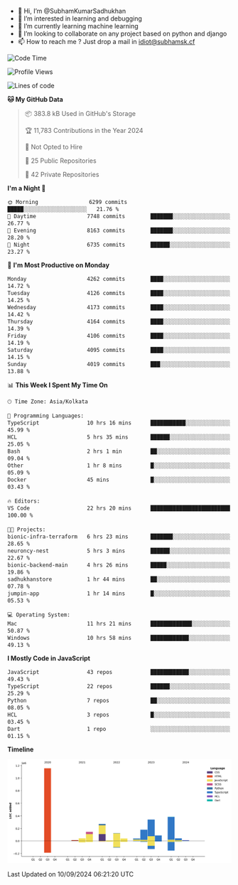- 👋 Hi, I’m @SubhamKumarSadhukhan
- 👀 I’m interested in learning and debugging
- 🌱 I’m currently learning machine learning
- 💞️ I’m looking to collaborate on any project based on python and django
- 📫 How to reach me ?
      Just drop a mail in idiot@subhamsk.cf

<!---
SubhamKumarSadhukhan/SubhamKumarSadhukhan is a ✨ special ✨ repository because its `README.md` (this file) appears on your GitHub profile.
You can click the Preview link to take a look at your changes.
--->


<!--START_SECTION:waka-->
![Code Time](http://img.shields.io/badge/Code%20Time-2%2C482%20hrs%2011%20mins-blue)

![Profile Views](http://img.shields.io/badge/Profile%20Views-1-blue)

![Lines of code](https://img.shields.io/badge/From%20Hello%20World%20I%27ve%20Written-2.9%20million%20lines%20of%20code-blue)

**🐱 My GitHub Data** 

> 📦 383.8 kB Used in GitHub's Storage 
 > 
> 🏆 11,783 Contributions in the Year 2024
 > 
> 🚫 Not Opted to Hire
 > 
> 📜 25 Public Repositories 
 > 
> 🔑 42 Private Repositories 
 > 
**I'm a Night 🦉** 

```text
🌞 Morning                6299 commits        █████░░░░░░░░░░░░░░░░░░░░   21.76 % 
🌆 Daytime                7748 commits        ███████░░░░░░░░░░░░░░░░░░   26.77 % 
🌃 Evening                8163 commits        ███████░░░░░░░░░░░░░░░░░░   28.20 % 
🌙 Night                  6735 commits        ██████░░░░░░░░░░░░░░░░░░░   23.27 % 
```
📅 **I'm Most Productive on Monday** 

```text
Monday                   4262 commits        ████░░░░░░░░░░░░░░░░░░░░░   14.72 % 
Tuesday                  4126 commits        ████░░░░░░░░░░░░░░░░░░░░░   14.25 % 
Wednesday                4173 commits        ████░░░░░░░░░░░░░░░░░░░░░   14.42 % 
Thursday                 4164 commits        ████░░░░░░░░░░░░░░░░░░░░░   14.39 % 
Friday                   4106 commits        ████░░░░░░░░░░░░░░░░░░░░░   14.19 % 
Saturday                 4095 commits        ████░░░░░░░░░░░░░░░░░░░░░   14.15 % 
Sunday                   4019 commits        ███░░░░░░░░░░░░░░░░░░░░░░   13.88 % 
```


📊 **This Week I Spent My Time On** 

```text
🕑︎ Time Zone: Asia/Kolkata

💬 Programming Languages: 
TypeScript               10 hrs 16 mins      ███████████░░░░░░░░░░░░░░   45.99 % 
HCL                      5 hrs 35 mins       ██████░░░░░░░░░░░░░░░░░░░   25.05 % 
Bash                     2 hrs 1 min         ██░░░░░░░░░░░░░░░░░░░░░░░   09.04 % 
Other                    1 hr 8 mins         █░░░░░░░░░░░░░░░░░░░░░░░░   05.09 % 
Docker                   45 mins             █░░░░░░░░░░░░░░░░░░░░░░░░   03.43 % 

🔥 Editors: 
VS Code                  22 hrs 20 mins      █████████████████████████   100.00 % 

🐱‍💻 Projects: 
bionic-infra-terraform   6 hrs 23 mins       ███████░░░░░░░░░░░░░░░░░░   28.65 % 
neuroncy-nest            5 hrs 3 mins        ██████░░░░░░░░░░░░░░░░░░░   22.67 % 
bionic-backend-main      4 hrs 26 mins       █████░░░░░░░░░░░░░░░░░░░░   19.86 % 
sadhukhanstore           1 hr 44 mins        ██░░░░░░░░░░░░░░░░░░░░░░░   07.78 % 
jumpin-app               1 hr 14 mins        █░░░░░░░░░░░░░░░░░░░░░░░░   05.53 % 

💻 Operating System: 
Mac                      11 hrs 21 mins      █████████████░░░░░░░░░░░░   50.87 % 
Windows                  10 hrs 58 mins      ████████████░░░░░░░░░░░░░   49.13 % 
```

**I Mostly Code in JavaScript** 

```text
JavaScript               43 repos            ████████████░░░░░░░░░░░░░   49.43 % 
TypeScript               22 repos            ██████░░░░░░░░░░░░░░░░░░░   25.29 % 
Python                   7 repos             ██░░░░░░░░░░░░░░░░░░░░░░░   08.05 % 
HCL                      3 repos             █░░░░░░░░░░░░░░░░░░░░░░░░   03.45 % 
Dart                     1 repo              ░░░░░░░░░░░░░░░░░░░░░░░░░   01.15 % 
```



**Timeline**

![Lines of Code chart](https://raw.githubusercontent.com/SubhamKumarSadhukhan/SubhamKumarSadhukhan/main/assets/bar_graph.png)


 Last Updated on 10/09/2024 06:21:20 UTC
<!--END_SECTION:waka-->
